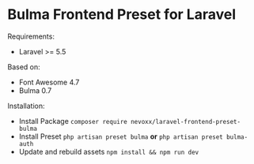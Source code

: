 # Bulma Frontend Preset for Laravel

Requirements:
 * Laravel >= 5.5

Based on:
 * Font Awesome 4.7
 * Bulma 0.7

Installation:
 * Install Package `composer require nevoxx/laravel-frontend-preset-bulma`
 * Install Preset `php artisan preset bulma` **or** `php artisan preset bulma-auth`
 * Update and rebuild assets `npm install && npm run dev`
